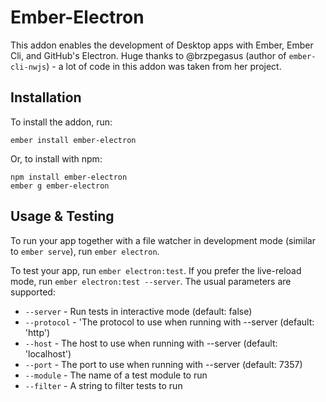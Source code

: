 # Ember-Electron
This addon enables the development of Desktop apps with Ember, Ember Cli, and GitHub's Electron. Huge thanks to @brzpegasus (author of `ember-cli-nwjs`) - a lot of code in this addon was taken from her project.

## Installation

To install the addon, run:

```
ember install ember-electron
```

Or, to install with npm:

```
npm install ember-electron
ember g ember-electron
```

## Usage & Testing
To run your app together with a file watcher in development mode (similar to `ember serve`), run  `ember electron`.

To test your app, run `ember electron:test`. If you prefer the live-reload mode, run `ember electron:test --server`. The usual parameters are supported:

* `--server` - Run tests in interactive mode (default: false)
* `--protocol` - 'The protocol to use when running with --server (default: 'http')
* `--host` - The host to use when running with --server (default: 'localhost')
* `--port` - The port to use when running with --server (default: 7357)
* `--module` - The name of a test module to run
* `--filter` - A string to filter tests to run